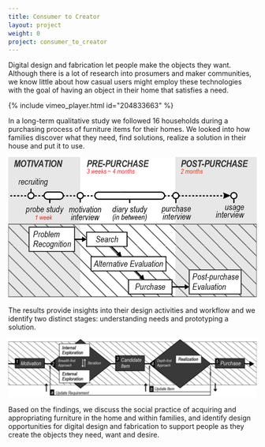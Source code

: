 ```yaml
---
title: Consumer to Creator
layout: project
weight: 0
project: consumer_to_creator
---
```


Digital design and fabrication let people make the objects they want. Although there is a lot of research into prosumers and maker communities, we know little about how casual users might employ these technologies with the goal of having an object in their home that satisfies a need.

{% include vimeo_player.html id="204833663" %}

In a long-term qualitative study  we followed 16 households during a purchasing process of furniture items for their homes. We looked into how families discover what they need, find solutions, realize a solution in their house and put it to use.

<img src = "img/study_process.png"  />

The results provide insights into their design activities and workflow and we identify two distinct stages: understanding needs and prototyping a solution.

<img src = "img/design_diamond.png" />

Based on the findings, we discuss the social practice of acquiring and appropriating furniture in the home and within families, and identify design opportunities for digital design and fabrication to support people as they create the objects they need, want and desire.

